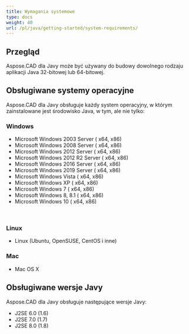 ```yaml
---
title: Wymagania systemowe
type: docs
weight: 40
url: /pl/java/getting-started/system-requirements/
---
```


## **Przegląd**
Aspose.CAD dla Javy może być używany do budowy dowolnego rodzaju aplikacji Java 32-bitowej lub 64-bitowej.
## **Obsługiwane systemy operacyjne**
Aspose.CAD dla Javy obsługuje każdy system operacyjny, w którym zainstalowane jest środowisko Java, w tym, ale nie tylko:

### **Windows**
- Microsoft Windows 2003 Server ( x64, x86)
- Microsoft Windows 2008 Server ( x64, x86)
- Microsoft Windows 2012 Server ( x64, x86)
- Microsoft Windows 2012 R2 Server ( x64, x86)
- Microsoft Windows 2016 Server ( x64, x86)
- Microsoft Windows 2019 Server ( x64, x86)
- Microsoft Windows Vista ( x64, x86)
- Microsoft Windows XP ( x64, x86)
- Microsoft Windows 7 ( x64, x86)
- Microsoft Windows 8, 8.1 ( x64, x86)
- Microsoft Windows 10 ( x64, x86)

 
### **Linux**
- Linux (Ubuntu, OpenSUSE, CentOS i inne)

### **Mac**
- Mac OS X
## **Obsługiwane wersje Javy**
Aspose.CAD dla Javy obsługuje następujące wersje Javy:

- J2SE 6.0 (1.6)
- J2SE 7.0 (1.7)
- J2SE 8.0 (1.8)
